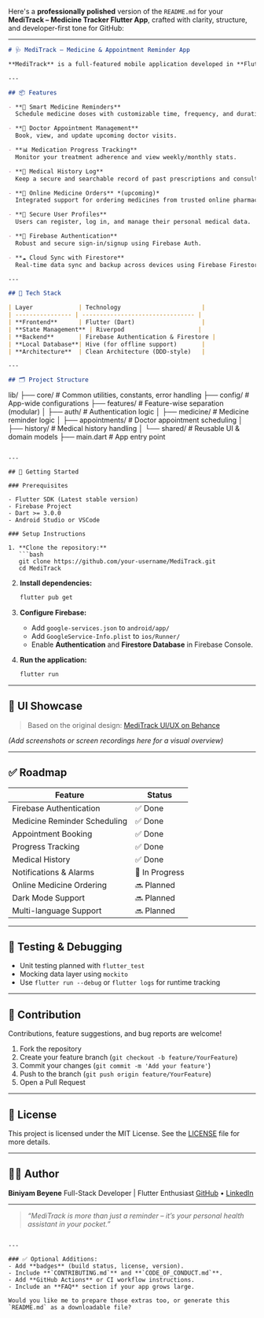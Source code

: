 Here's a **professionally polished** version of the `README.md` for your **MediTrack – Medicine Tracker Flutter App**, crafted with clarity, structure, and developer-first tone for GitHub:

---

```markdown
# 🩺 MediTrack – Medicine & Appointment Reminder App

**MediTrack** is a full-featured mobile application developed in **Flutter** that empowers users to manage their medical routines efficiently. Whether it's scheduling doctor appointments, receiving timely medication reminders, or maintaining a medical history – MediTrack serves as your digital healthcare companion.

---

## 📦 Features

- **🔔 Smart Medicine Reminders**  
  Schedule medicine doses with customizable time, frequency, and duration.

- **📅 Doctor Appointment Management**  
  Book, view, and update upcoming doctor visits.

- **📊 Medication Progress Tracking**  
  Monitor your treatment adherence and view weekly/monthly stats.

- **📝 Medical History Log**  
  Keep a secure and searchable record of past prescriptions and consultations.

- **🛒 Online Medicine Orders** *(upcoming)*  
  Integrated support for ordering medicines from trusted online pharmacies.

- **👤 Secure User Profiles**  
  Users can register, log in, and manage their personal medical data.

- **🔐 Firebase Authentication**  
  Robust and secure sign-in/signup using Firebase Auth.

- **☁️ Cloud Sync with Firestore**  
  Real-time data sync and backup across devices using Firebase Firestore.

---

## 🧰 Tech Stack

| Layer             | Technology                       |
| ---------------- | -------------------------------- |
| **Frontend**      | Flutter (Dart)                   |
| **State Management** | Riverpod                     |
| **Backend**       | Firebase Authentication & Firestore |
| **Local Database**| Hive (for offline support)       |
| **Architecture**  | Clean Architecture (DDD-style)   |

---

## 🗂 Project Structure

```

lib/
├── core/              # Common utilities, constants, error handling
├── config/            # App-wide configurations
├── features/          # Feature-wise separation (modular)
│   ├── auth/          # Authentication logic
│   ├── medicine/      # Medicine reminder logic
│   ├── appointments/  # Doctor appointment scheduling
│   ├── history/       # Medical history handling
│   └── shared/        # Reusable UI & domain models
├── main.dart          # App entry point

````

---

## 🚀 Getting Started

### Prerequisites

- Flutter SDK (Latest stable version)
- Firebase Project
- Dart >= 3.0.0
- Android Studio or VSCode

### Setup Instructions

1. **Clone the repository:**
   ```bash
   git clone https://github.com/your-username/MediTrack.git
   cd MediTrack
````

2. **Install dependencies:**

   ```bash
   flutter pub get
   ```

3. **Configure Firebase:**

   * Add `google-services.json` to `android/app/`
   * Add `GoogleService-Info.plist` to `ios/Runner/`
   * Enable **Authentication** and **Firestore Database** in Firebase Console.

4. **Run the application:**

   ```bash
   flutter run
   ```

---

## 📸 UI Showcase

> Based on the original design:
> [MediTrack UI/UX on Behance](https://www.behance.net/gallery/219988471/MediTrack-Medicine-Appointment-Reminder-App-UIUX)

*(Add screenshots or screen recordings here for a visual overview)*

---

## ✅ Roadmap

| Feature                      | Status         |
| ---------------------------- | -------------- |
| Firebase Authentication      | ✅ Done         |
| Medicine Reminder Scheduling | ✅ Done         |
| Appointment Booking          | ✅ Done         |
| Progress Tracking            | ✅ Done         |
| Medical History              | ✅ Done         |
| Notifications & Alarms       | 🚧 In Progress |
| Online Medicine Ordering     | 🔜 Planned     |
| Dark Mode Support            | 🔜 Planned     |
| Multi-language Support       | 🔜 Planned     |

---

## 🧪 Testing & Debugging

* Unit testing planned with `flutter_test`
* Mocking data layer using `mockito`
* Use `flutter run --debug` or `flutter logs` for runtime tracking

---

## 🤝 Contribution

Contributions, feature suggestions, and bug reports are welcome!

1. Fork the repository
2. Create your feature branch (`git checkout -b feature/YourFeature`)
3. Commit your changes (`git commit -m 'Add your feature'`)
4. Push to the branch (`git push origin feature/YourFeature`)
5. Open a Pull Request

---

## 📄 License

This project is licensed under the MIT License. See the [LICENSE](LICENSE) file for more details.

---

## 👨‍💻 Author

**Biniyam Beyene**
Full-Stack Developer | Flutter Enthusiast
[GitHub](https://github.com/your-username) • [LinkedIn](https://linkedin.com/in/your-profile)

---

> *“MediTrack is more than just a reminder – it’s your personal health assistant in your pocket.”*

```

---

### ✅ Optional Additions:
- Add **badges** (build status, license, version).
- Include **`CONTRIBUTING.md`** and **`CODE_OF_CONDUCT.md`**.
- Add **GitHub Actions** or CI workflow instructions.
- Include an **FAQ** section if your app grows large.

Would you like me to prepare those extras too, or generate this `README.md` as a downloadable file?
```
